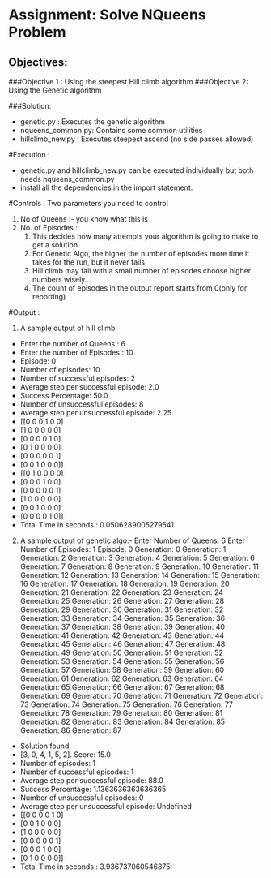 # Assignment: Solve NQueens Problem
## Objectives:
###Objective 1 : Using the steepest Hill climb algorithm
###Objective 2: Using the Genetic algorithm

###Solution:
- genetic.py : Executes the genetic algorithm
- nqueens_common.py: Contains some common utilities 
- hillclimb_new.py : Executes steepest ascend (no side passes allowed)


#Execution :
- genetic.py and hillclimb_new.py can be executed individually but both needs nqueens_common.py
- install all the dependencies in the import statement.

#Controls :
Two parameters you need to control
1. No of Queens :- you know what this is
2. No. of Episodes :
   1. This decides how many attempts your algorithm is going to make to get a solution
   2. For Genetic Algo, the higher the number of episodes more time it takes for the run, but it never fails
   3. Hill climb may fail with a small number of episodes choose higher numbers wisely.
   4. The count of episodes in the output report starts from 0(only for reporting)

#Output : 
1. A sample output of hill climb
- Enter the number of Queens : 6
- Enter the number of Episodes : 10
- Episode: 0
- Number of episodes: 10
- Number of successful episodes: 2
- Average step per successful episode: 2.0
- Success Percentage: 50.0
- Number of unsuccessful episodes: 8
- Average step per unsuccessful episode: 2.25
- [[0 0 0 1 0 0]
-  [1 0 0 0 0 0]
-  [0 0 0 0 1 0]
-  [0 1 0 0 0 0]
-  [0 0 0 0 0 1]
-  [0 0 1 0 0 0]]
- [[0 1 0 0 0 0]
-  [0 0 0 1 0 0]
-  [0 0 0 0 0 1]
-  [1 0 0 0 0 0]
-  [0 0 1 0 0 0]
-  [0 0 0 0 1 0]]
- Total Time in seconds : 0.0506289005279541


2. A sample output of genetic algo:-
Enter Number of Queens: 6
Enter Number of Episodes: 1
Episode: 0
Generation: 0
Generation: 1
Generation: 2
Generation: 3
Generation: 4
Generation: 5
Generation: 6
Generation: 7
Generation: 8
Generation: 9
Generation: 10
Generation: 11
Generation: 12
Generation: 13
Generation: 14
Generation: 15
Generation: 16
Generation: 17
Generation: 18
Generation: 19
Generation: 20
Generation: 21
Generation: 22
Generation: 23
Generation: 24
Generation: 25
Generation: 26
Generation: 27
Generation: 28
Generation: 29
Generation: 30
Generation: 31
Generation: 32
Generation: 33
Generation: 34
Generation: 35
Generation: 36
Generation: 37
Generation: 38
Generation: 39
Generation: 40
Generation: 41
Generation: 42
Generation: 43
Generation: 44
Generation: 45
Generation: 46
Generation: 47
Generation: 48
Generation: 49
Generation: 50
Generation: 51
Generation: 52
Generation: 53
Generation: 54
Generation: 55
Generation: 56
Generation: 57
Generation: 58
Generation: 59
Generation: 60
Generation: 61
Generation: 62
Generation: 63
Generation: 64
Generation: 65
Generation: 66
Generation: 67
Generation: 68
Generation: 69
Generation: 70
Generation: 71
Generation: 72
Generation: 73
Generation: 74
Generation: 75
Generation: 76
Generation: 77
Generation: 78
Generation: 79
Generation: 80
Generation: 81
Generation: 82
Generation: 83
Generation: 84
Generation: 85
Generation: 86
Generation: 87
- Solution found
- [3, 0, 4, 1, 5, 2]. Score: 15.0
- Number of episodes: 1
- Number of successful episodes: 1
- Average step per successful episode: 88.0
- Success Percentage: 1.1363636363636365
- Number of unsuccessful episodes: 0
- Average step per unsuccessful episode: Undefined
- [[0 0 0 0 1 0]
-  [0 0 1 0 0 0]
-  [1 0 0 0 0 0]
-  [0 0 0 0 0 1]
-  [0 0 0 1 0 0]
-  [0 1 0 0 0 0]]
- Total Time in seconds : 3.936737060546875


   

